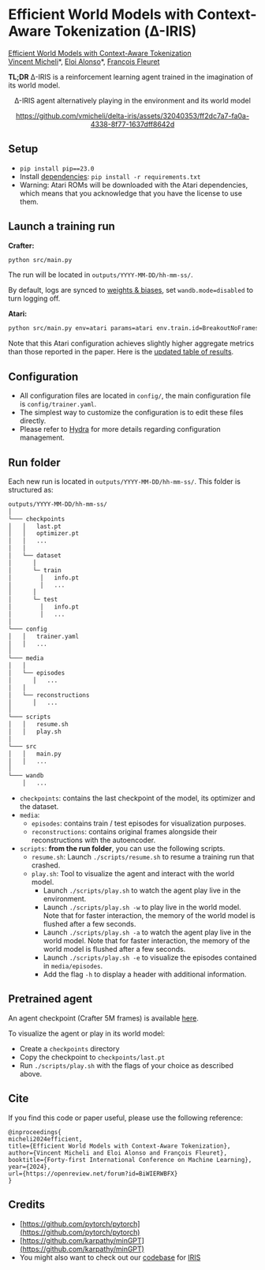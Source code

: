 # Efficient World Models with Context-Aware Tokenization (Δ-IRIS)

[Efficient World Models with Context-Aware Tokenization](https://arxiv.org/abs/2406.19320) <br>
[Vincent Micheli](https://vmicheli.github.io)\*, [Eloi Alonso](https://eloialonso.github.io)\*, [François Fleuret](https://fleuret.org/francois/) <br>

**TL;DR** Δ-IRIS is a reinforcement learning agent trained in the imagination of its world model.

<div align='center'>
Δ-IRIS agent alternatively playing in the environment and its world model

https://github.com/vmicheli/delta-iris/assets/32040353/ff2dc7a7-fa0a-4338-8f77-1637dff8642d


</div>





## Setup

- `pip install pip==23.0`
- Install [dependencies](requirements.txt): `pip install -r requirements.txt`
- Warning: Atari ROMs will be downloaded with the Atari dependencies, which means that you acknowledge that you have the license to use them.

## Launch a training run

**Crafter:**
```bash
python src/main.py
```

The run will be located in `outputs/YYYY-MM-DD/hh-mm-ss/`.

By default, logs are synced to [weights & biases](https://wandb.ai), set `wandb.mode=disabled` to turn logging off.

**Atari:**
```bash
python src/main.py env=atari params=atari env.train.id=BreakoutNoFrameskip-v4
```

Note that this Atari configuration achieves slightly higher aggregate metrics than those reported in the paper. Here is the [updated table of results](https://github.com/user-attachments/files/16022861/results_atari_updated.pdf).


## Configuration

- All configuration files are located in `config/`, the main configuration file is `config/trainer.yaml`.
- The simplest way to customize the configuration is to edit these files directly.
- Please refer to [Hydra](https://github.com/facebookresearch/hydra) for more details regarding configuration management.

## Run folder

Each new run is located in `outputs/YYYY-MM-DD/hh-mm-ss/`. This folder is structured as:

```txt
outputs/YYYY-MM-DD/hh-mm-ss/
│
└─── checkpoints
│   │   last.pt
│   │   optimizer.pt
│   │   ...
│   │
│   └── dataset
│      │
│      └─ train
│        │   info.pt
│        │   ...
│      │
│      └─ test
│        │   info.pt
│        │   ...
│
└─── config
│   │   trainer.yaml
│   │   ...
│
└─── media
│   │
│   └── episodes
│      │   ...
│   │
│   └── reconstructions
│      │   ...
│
└─── scripts
│   │   resume.sh
│   │   play.sh
│
└─── src
│   │   main.py
│   │   ...
│
└─── wandb
    │   ...
```

- `checkpoints`: contains the last checkpoint of the model, its optimizer and the dataset.
- `media`:
  - `episodes`: contains train / test episodes for visualization purposes.
  - `reconstructions`: contains original frames alongside their reconstructions with the autoencoder.
- `scripts`: **from the run folder**, you can use the following scripts.
  - `resume.sh`: Launch `./scripts/resume.sh` to resume a training run that crashed.
  - `play.sh`: Tool to visualize the agent and interact with the world model.
    - Launch `./scripts/play.sh` to watch the agent play live in the environment.
    - Launch `./scripts/play.sh -w` to play live in the world model. Note that for faster interaction, the memory of the world model is flushed after a few seconds.
    - Launch `./scripts/play.sh -a` to watch the agent play live in the world model. Note that for faster interaction, the memory of the world model is flushed after a few seconds.
    - Launch `./scripts/play.sh -e` to visualize the episodes contained in `media/episodes`.
    - Add the flag `-h` to display a header with additional information.

## Pretrained agent

An agent checkpoint (Crafter 5M frames) is available [here](https://drive.google.com/file/d/16qBdJA2OvKd-5OgS9IX8Qxkos9QhhK4_/view?usp=sharing).

To visualize the agent or play in its world model:
- Create a `checkpoints` directory
- Copy the checkpoint to `checkpoints/last.pt`
- Run `./scripts/play.sh` with the flags of your choice as described above.

## Cite

If you find this code or paper useful, please use the following reference:

```
@inproceedings{
micheli2024efficient,
title={Efficient World Models with Context-Aware Tokenization},
author={Vincent Micheli and Eloi Alonso and François Fleuret},
booktitle={Forty-first International Conference on Machine Learning},
year={2024},
url={https://openreview.net/forum?id=BiWIERWBFX}
}
```

## Credits

- [https://github.com/pytorch/pytorch](https://github.com/pytorch/pytorch)
- [https://github.com/karpathy/minGPT](https://github.com/karpathy/minGPT)
- You might also want to check out our [codebase](https://github.com/eloialonso/iris) for [IRIS](https://arxiv.org/abs/2209.00588)

